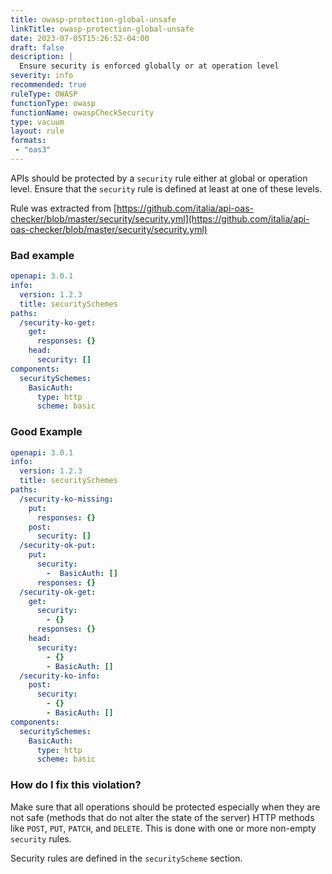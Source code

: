 ```yaml
---
title: owasp-protection-global-unsafe
linkTitle: owasp-protection-global-unsafe
date: 2023-07-05T15:26:52-04:00
draft: false
description: |
  Ensure security is enforced globally or at operation level
severity: info
recommended: true
ruleType: OWASP
functionType: owasp
functionName: owaspCheckSecurity
type: vacuum
layout: rule
formats:
 - "oas3"
---
```


APIs should be protected by a `security` rule either at global or operation level. Ensure that the `security` rule is defined at
least at one of these levels.

Rule was extracted from [https://github.com/italia/api-oas-checker/blob/master/security/security.yml](https://github.com/italia/api-oas-checker/blob/master/security/security.yml)

### Bad example

```yaml
openapi: 3.0.1
info:
  version: 1.2.3
  title: securitySchemes
paths:
  /security-ko-get:
    get:
      responses: {}
    head:
      security: []
components:
  securitySchemes:
    BasicAuth:
      type: http
      scheme: basic
```
### Good Example

```yaml
openapi: 3.0.1
info:
  version: 1.2.3
  title: securitySchemes
paths:
  /security-ko-missing:
    put:
      responses: {}
    post:
      security: []
  /security-ok-put:
    put:
      security:
        -  BasicAuth: []
      responses: {}
  /security-ok-get:
    get:
      security:
        - {}
      responses: {}
    head:
      security:
        - {}
        - BasicAuth: []
  /security-ko-info:
    post:
      security:
        - {}
        - BasicAuth: []
components:
  securitySchemes:
    BasicAuth:
      type: http
      scheme: basic
```

### How do I fix this violation?

Make sure that all operations should be protected especially when they are not safe 
(methods that do not alter the state of the server) HTTP methods like `POST`, `PUT`, `PATCH`, and `DELETE`. 
This is done with one or more non-empty `security` rules. 

Security rules are defined in the `securityScheme` section.
